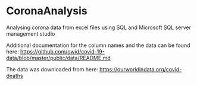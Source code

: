 # CoronaAnalysis
Analysing corona data from excel files using SQL and Microsoft SQL server management studio

Additional documentation for the column names and the data can be found here: https://github.com/owid/covid-19-data/blob/master/public/data/README.md

The data was downloaded from here: https://ourworldindata.org/covid-deaths
